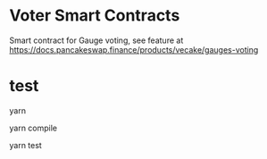 # Voter Smart Contracts

Smart contract for Gauge voting, see feature at https://docs.pancakeswap.finance/products/vecake/gauges-voting

# test

yarn

yarn compile

yarn test
